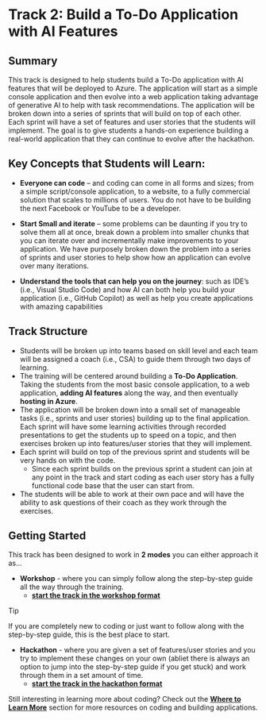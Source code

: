 # Track 2: Build a To-Do Application with AI Features

## Summary
This track is designed to help students build a To-Do application with AI features that will be deployed to Azure.  The application will start as a simple console application and then evolve into a web application taking advantage of generative AI to help with task recommendations.  The application will be broken down into a series of sprints that will build on top of each other.  Each sprint will have a set of features and user stories that the students will implement.  The goal is to give students a hands-on experience building a real-world application that they can continue to evolve after the hackathon.

## Key Concepts that Students will Learn:
- **Everyone can code** – and coding can come in all forms and sizes; from a simple script/console application, to a website, to a fully commercial solution that scales to millions of users.  You do not have to be building the next Facebook or YouTube to be a developer.

- **Start Small and iterate** – some problems can be daunting if you try to solve them all at once, break down a problem into smaller chunks that you can iterate over and incrementally make improvements to your application.  We have purposely broken down the problem into a series of sprints and user stories to help show how an application can evolve over many iterations. 

- **Understand the tools that can help you on the journey**:  such as IDE’s (i.e., Visual Studio Code) and how AI can both help you build your application (i.e., GitHub Copilot) as well as help you create applications with amazing capabilities

## Track Structure
- Students will be broken up into teams based on skill level and each team will be assigned a coach (i.e., CSA) to guide them through two days of learning.
- The training will be centered around building a **To-Do Application**.  Taking the students from the most basic console application, to a web application, **adding AI features** along the way, and then eventually **hosting in Azure**.
- The application will be broken down into a small set of manageable tasks (i.e., sprints and user stories) building up to the final application.  Each sprint will have some learning activities through recorded presentations to get the students up to speed on a topic, and then exercises broken up into features/user stories that they will implement.
- Each sprint will build on top of the previous sprint and students will be very hands on with the code.
    - Since each sprint builds on the previous sprint a student can join at any point in the track and start coding as each user story has a fully functional code base that the user can start from. 
- The students will be able to work at their own pace and will have the ability to ask questions of their coach as they work through the exercises.


## Getting Started
This track has been designed to work in **2 modes** you can either approach it as...
- **Workshop** - where you can simply follow along the step-by-step guide all the way through the training.
    - [**start the track in the workshop format**](/Track_2_ToDo_App/Workshop-Format.md)

> [!TIP]
> If you are completely new to coding or just want to follow along with the step-by-step guide, this is the best place to start.

- **Hackathon** - where you are given a set of features/user stories and you try to implement these changes on your own (abliet there is always an option to jump into the step-by-step guide if you get stuck) and work through them in a set amount of time. 
    - [**start the track in the hackathon format**](/Track_2_ToDo_App/Hackathon-Format.md)


Still interesting in learning more about coding?  Check out the [**Where to Learn More**](/Track_2_ToDo_App/Where%20to%20Learn%20More.md) section for more resources on coding and building applications.